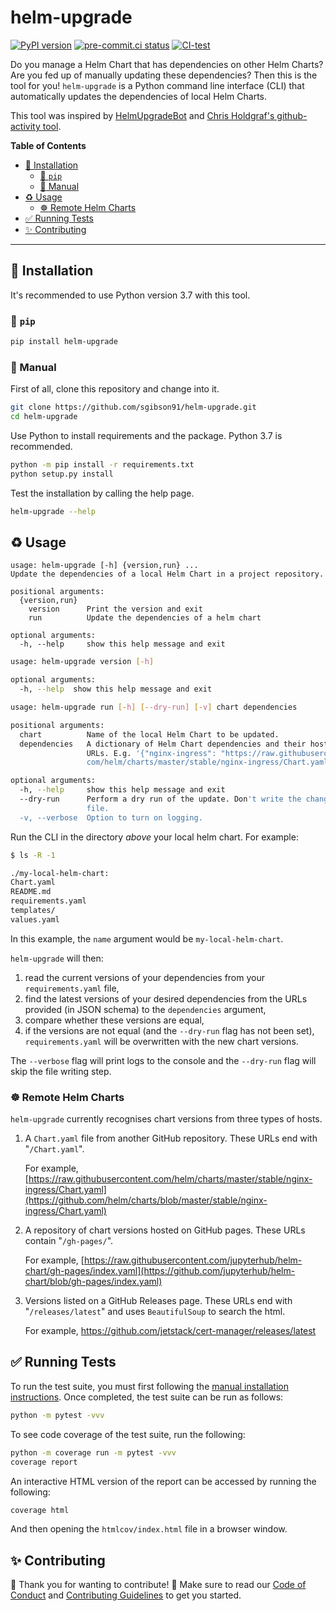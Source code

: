 # helm-upgrade

[![PyPI version](https://badge.fury.io/py/helm-upgrade.svg)](https://badge.fury.io/py/helm-upgrade) [![pre-commit.ci status](https://results.pre-commit.ci/badge/github/sgibson91/helm-upgrade/main.svg)](https://results.pre-commit.ci/latest/github/sgibson91/helm-upgrade/main) [![CI-test](https://github.com/sgibson91/helm-upgrade/workflows/CI-test/badge.svg)](https://github.com/sgibson91/helm-upgrade/actions?query=workflow%3ACI-test+branch%3Amain)

Do you manage a Helm Chart that has dependencies on other Helm Charts?
Are you fed up of manually updating these dependencies?
Then this is the tool for you!
`helm-upgrade` is a Python command line interface (CLI) that automatically updates the dependencies of local Helm Charts.

This tool was inspired by [HelmUpgradeBot](https://github.com/HelmUpgradeBot/hub23-deploy-upgrades) and [Chris Holdgraf's github-activity tool](https://github.com/choldgraf/github-activity).

**Table of Contents**

- [:rocket: Installation](#rocket-installation)
  - [:snake: `pip`](#snake-pip)
  - [:wrench: Manual](#wrench-manual)
- [:recycle: Usage](#recycle-usage)
  - [:wheel_of_dharma: Remote Helm Charts](#wheel_of_dharma-remote-helm-charts)
- [:white_check_mark: Running Tests](#white_check_mark-running-tests)
- [:sparkles: Contributing](#sparkles-contributing)

---

## :rocket: Installation

It's recommended to use Python version 3.7 with this tool.

### :snake: `pip`

```bash
pip install helm-upgrade
```

### :wrench: Manual

First of all, clone this repository and change into it.

```bash
git clone https://github.com/sgibson91/helm-upgrade.git
cd helm-upgrade
```

Use Python to install requirements and the package.
Python 3.7 is recommended.

```bash
python -m pip install -r requirements.txt
python setup.py install
```

Test the installation by calling the help page.

```bash
helm-upgrade --help
```

## :recycle: Usage

```
usage: helm-upgrade [-h] {version,run} ...
Update the dependencies of a local Helm Chart in a project repository.

positional arguments:
  {version,run}
    version      Print the version and exit
    run          Update the dependencies of a helm chart

optional arguments:
  -h, --help     show this help message and exit
```

```bash
usage: helm-upgrade version [-h]

optional arguments:
  -h, --help  show this help message and exit
```

```bash
usage: helm-upgrade run [-h] [--dry-run] [-v] chart dependencies

positional arguments:
  chart          Name of the local Helm Chart to be updated.
  dependencies   A dictionary of Helm Chart dependencies and their host repo
                 URLs. E.g. '{"nginx-ingress": "https://raw.githubusercontent.
                 com/helm/charts/master/stable/nginx-ingress/Chart.yaml"}'

optional arguments:
  -h, --help     show this help message and exit
  --dry-run      Perform a dry run of the update. Don't write the changes to a
                 file.
  -v, --verbose  Option to turn on logging.
```

Run the CLI in the directory _above_ your local helm chart.
For example:

```bash
$ ls -R -1

./my-local-helm-chart:
Chart.yaml
README.md
requirements.yaml
templates/
values.yaml
```

In this example, the `name` argument would be `my-local-helm-chart`.

`helm-upgrade` will then:

1) read the current versions of your dependencies from your `requirements.yaml` file,
2) find the latest versions of your desired dependencies from the URLs provided (in JSON schema) to the `dependencies` argument,
3) compare whether these versions are equal,
4) if the versions are not equal (and the `--dry-run` flag has not been set), `requirements.yaml` will be overwritten with the new chart versions.

The `--verbose` flag will print logs to the console and the `--dry-run` flag will skip the file writing step.

### :wheel_of_dharma: Remote Helm Charts

`helm-upgrade` currently recognises chart versions from three types of hosts.

1) A `Chart.yaml` file from another GitHub repository.
   These URLs end with "`/Chart.yaml`".

   For example, [https://raw.githubusercontent.com/helm/charts/master/stable/nginx-ingress/Chart.yaml](https://github.com/helm/charts/blob/master/stable/nginx-ingress/Chart.yaml)

2) A repository of chart versions hosted on GitHub pages.
   These URLs contain "`/gh-pages/`".

   For example, [https://raw.githubusercontent.com/jupyterhub/helm-chart/gh-pages/index.yaml](https://github.com/jupyterhub/helm-chart/blob/gh-pages/index.yaml)

3) Versions listed on a GitHub Releases page.
   These URLs end with "`/releases/latest`" and uses `BeautifulSoup` to search the html.

   For example, <https://github.com/jetstack/cert-manager/releases/latest>

## :white_check_mark: Running Tests

To run the test suite, you must first following the [manual installation instructions](#wrench-manual).
Once completed, the test suite can be run as follows:

```bash
python -m pytest -vvv
```

To see code coverage of the test suite, run the following:

```bash
python -m coverage run -m pytest -vvv
coverage report
```

An interactive HTML version of the report can be accessed by running the following:

```bash
coverage html
```

And then opening the `htmlcov/index.html` file in a browser window.

## :sparkles: Contributing

:tada: Thank you for wanting to contribute! :tada:
Make sure to read our [Code of Conduct](CODE_OF_CONDUCT.md) and [Contributing Guidelines](CONTRIBUTING.md) to get you started.
